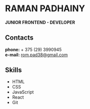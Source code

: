 # RAMAN PADHAINY

#### JUNIOR FRONTEND - DEVELOPER

## Contacts
**phone:** + 375 (29) 3990945    
**e-mail:** rom.pad38@gmail.com

## Skills
* HTML
* CSS
* JavaScript
* React
* Git
